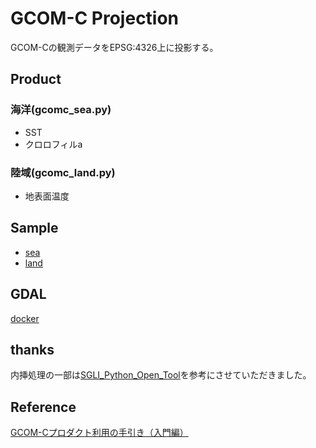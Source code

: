 # GCOM-C Projection
GCOM-Cの観測データをEPSG:4326上に投影する。

## Product
### 海洋(gcomc_sea.py)
* SST
* クロロフィルa

### 陸域(gcomc_land.py)
* 地表面温度

## Sample
* [sea](sample/sea_product.py)
* [land](sample/land_product.py)

## GDAL
[docker](https://github.com/OSGeo/gdal/tree/master/gdal/docker)

## thanks
内挿処理の一部は[SGLI_Python_Open_Tool](https://github.com/K0gata/SGLI_Python_Open_Tool)を参考にさせていただきました。

## Reference
[GCOM-Cプロダクト利用の手引き（入門編）](https://gportal.jaxa.jp/gpr/assets/mng_upload/GCOM-C/GCOM-C_Products_Users_Guide_entrylevel_jp.pdf)

